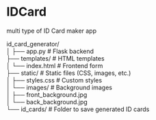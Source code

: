 # IDCard
multi type of ID Card maker app


id_card_generator/\
│
├── app.py                  # Flask backend\
├── templates/              # HTML templates\
│   └── index.html          # Frontend form\
├── static/                 # Static files (CSS, images, etc.)\
│   ├── styles.css          # Custom styles\
│   └── images/             # Background images\
│       ├── front_background.jpg\
│       └── back_background.jpg\
└── id_cards/               # Folder to save generated ID cards
